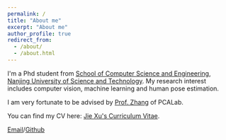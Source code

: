 ```yaml
---
permalink: /
title: "About me"
excerpt: "About me"
author_profile: true
redirect_from: 
  - /about/
  - /about.html
---
```


I'm a Phd student from [School of Computer Science and Engineering](https://cs.njust.edu.cn/), [Nanjing University of Science and Technology](https://www.njust.edu.cn/). My research interest includes computer vision, machine learning and human pose estimation.

I am very fortunate to be advised by [Prof. Zhang](http://202.119.85.163/open/TutorInfo.aspx?dsbh=fD241wcSo3T3UEXLQU3h4w==&yxsh=4iVdgPyuKTE=&zydm=fY2NaWnaNpk=) of PCALab.

You can find my CV here: [Jie Xu's Curriculum Vitae](../assets/Curriculum_Vitae.pdf).

[Email](mailto:jiexu@njust.edu.cn)/[Github](https://github.com/SuperJay1996)
